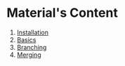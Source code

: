 # Material's Content

1. [Installation](/material/01-installation.md)
1. [Basics](/material/02-basics.md)
1. [Branching](/material/03-branching.md)
1. [Merging](/material/04-merging.md)
